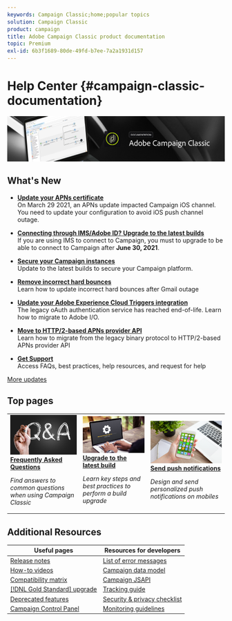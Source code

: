 ```yaml
---
keywords: Campaign Classic;home;popular topics
solution: Campaign Classic
product: campaign
title: Adobe Campaign Classic product documentation
topic: Premium
exl-id: 6b3f1689-80de-49fd-b7ee-7a2a1931d157
---
```

# Help Center {#campaign-classic-documentation}

![](platform/using/assets/do-not-localize/banner_acc_doc.jpg) 

## What's New

* **[Update your APNs certificate](technotes/ios-certificate-update.md)**<br/> On March 29 2021, an APNs update impacted Campaign iOS channel. You need to update your configuration to avoid iOS push channel outage.

* **[Connecting through IMS/Adobe ID? Upgrade to the latest builds](integrations/using/about-adobe-id.md)**<br/> If you are using IMS to connect to Campaign, you must to upgrade to be able to connect to Campaign after **June 30, 2021**.

* **[Secure your Campaign instances](technotes/acc-config-updates.md)**<br/> Update to the latest builds to secure your Campaign platform.

* **[Remove incorrect hard bounces](https://helpx.adobe.com/campaign/kb/update-bounce-qualification.html)**<br/> Learn how to update incorrect hard bounces after Gmail outage

* **[Update your Adobe Experience Cloud Triggers integration](integrations/using/configuring-adobe-io.md)**<br/> The legacy oAuth authentication service has reached end-of-life. Learn how to migrate to Adobe I/O.

* **[Move to HTTP/2-based APNs provider API](https://helpx.adobe.com/campaign/kb/migrate-to-apns-http2.html)**<br/> Learn how to migrate from the legacy binary protocol to HTTP/2-based APNs provider API

* **[Get Support](support.md)**<br/> Access FAQs, best practices, help resources, and request for help

[More updates](rn/using/documentation-updates.md)

## Top pages

<table style="table-layout:fixed">
<tr>
  <td>
    <a href="platform/using/common-questions.md">
      <img alt="FAQ" src="platform/using/assets/FAQ.png"/>
    </a>
    <div>
      <a href="platform/using/common-questions.md">
    <strong>Frequently Asked Questions</strong>
    </a>
    </div>
    <p>
    <em>Find answers to common questions when using Campaign Classic</em>
    <p>
  </td>
   <td>
    <a href="production/using/build-upgrade.md">
      <img alt="Build Upgrade" src="platform/using/assets/upgrade.png" />
    </a>
    <div>
      <a href="production/using/build-upgrade.md">
    <strong>Upgrade to the latest build</strong>
    </a>
    </div>
    <p>
    <em>Learn key steps and best practices to perform a build upgrade</em>
    <p>
  </td>
  <td>
    <a href="delivery/using/creating-notifications.md">
       <img alt="Push notifications" src="platform/using/assets/push.png" />
    </a>
    <div>
       <a href="delivery/using/creating-notifications.md">
    <strong>Send push notifications</strong>
    </a>
    </div>
    <p>
    <em>Design and send personalized push notifications on mobiles</em>
    <p>
  </td>
</tr>
</table>

## Additional Resources

| Useful pages | Resources for developers |
|---|---|
| [Release notes](rn/using/latest-release.md) | [List of error messages](https://docs.adobe.com/content/help/en/campaign-classic/technicalresources/error_messages/error_codes.html) |
| [How-to videos](https://experienceleague.adobe.com/docs/campaign-classic-learn/tutorials/overview.html) | [Campaign data model](configuration/using/about-data-model.md)|
| [Compatibility matrix](rn/using/compatibility-matrix.md) | [Campaign JSAPI](https://docs.adobe.com/content/help/en/campaign-classic/technicalresources/api/p-1.html) |
| [[!DNL Gold Standard] upgrade](rn/using/gs-overview.md) | [Tracking guide](https://helpx.adobe.com/campaign/kb/acc-tracking.html) |
| [Deprecated features](rn/using/deprecated-features.md) | [Security & privacy checklist](https://helpx.adobe.com/campaign/kb/acc-security.html) |
| [Campaign Control Panel](https://experienceleague.adobe.com/docs/control-panel/using/control-panel-home.html) | [Monitoring guidelines](production/using/monitoring-guidelines.md) |

